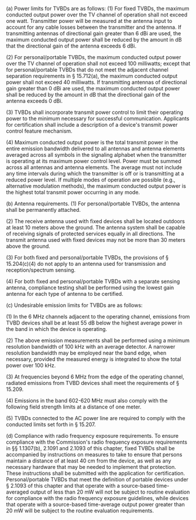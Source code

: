 (a) Power limits for TVBDs are as follows: (1) For fixed TVBDs, the maximum conducted output power over the TV channel of operation shall not exceed one watt. Transmitter power will be measured at the antenna input to account for any cable losses between the transmitter and the antenna. If transmitting antennas of directional gain greater than 6 dBi are used, the maximum conducted output power shall be reduced by the amount in dB that the directional gain of the antenna exceeds 6 dBi.

(2) For personal/portable TVBDs, the maximum conducted output power over the TV channel of operation shall not exceed 100 milliwatts; except that for personal/portable TVBDs that do not meet the adjacent channel separation requirements in § 15.712(a), the maximum conducted output power shall not exceed 40 milliwatts. If transmitting antennas of directional gain greater than 0 dBi are used, the maximum conducted output power shall be reduced by the amount in dB that the directional gain of the antenna exceeds 0 dBi.

(3) TVBDs shall incorporate transmit power control to limit their operating power to the minimum necessary for successful communication. Applicants for certification shall include a description of a device's transmit power control feature mechanism.

(4) Maximum conducted output power is the total transmit power in the entire emission bandwidth delivered to all antennas and antenna elements averaged across all symbols in the signaling alphabet when the transmitter is operating at its maximum power control level. Power must be summed across all antennas and antenna elements. The average must not include any time intervals during which the transmitter is off or is transmitting at a reduced power level. If multiple modes of operation are possible (e.g., alternative modulation methods), the maximum conducted output power is the highest total transmit power occurring in any mode.

(b) Antenna requirements. (1) For personal/portable TVBDs, the antenna shall be permanently attached.

(2) The receive antenna used with fixed devices shall be located outdoors at least 10 meters above the ground. The antenna system shall be capable of receiving signals of protected services equally in all directions. The transmit antenna used with fixed devices may not be more than 30 meters above the ground.

(3) For both fixed and personal/portable TVBDs, the provisions of § 15.204(c)(4) do not apply to an antenna used for transmission and reception/spectrum sensing.

(4) For both fixed and personal/portable TVBDs with a separate sensing antenna, compliance testing shall be performed using the lowest gain antenna for each type of antenna to be certified.

(c) Undesirable emission limits for TVBDs are as follows:

(1) In the 6 MHz channels adjacent to the operating channel, emissions from TVBD devices shall be at least 55 dB below the highest average power in the band in which the device is operating.

(2) The above emission measurements shall be performed using a minimum resolution bandwidth of 100 kHz with an average detector. A narrower resolution bandwidth may be employed near the band edge, when necessary, provided the measured energy is integrated to show the total power over 100 kHz.

(3) At frequencies beyond 6 MHz from the edge of the operating channel, radiated emissions from TVBD devices shall meet the requirements of § 15.209.

(4) Emissions in the band 602-620 MHz must also comply with the following field strength limits at a distance of one meter.

(5) TVBDs connected to the AC power line are required to comply with the conducted limits set forth in § 15.207.
              

(d) Compliance with radio frequency exposure requirements. To ensure compliance with the Commission's radio frequency exposure requirements in §§ 1.1307(b), 2.1091 and 2.1093 of this chapter, fixed TVBDs shall be accompanied by instructions on measures to take to ensure that persons maintain a distance of at least 40 cm from the device, as well as any necessary hardware that may be needed to implement that protection. These instructions shall be submitted with the application for certification. Personal/portable TVBDs that meet the definition of portable devices under § 2.1093 of this chapter and that operate with a source-based time-averaged output of less than 20 mW will not be subject to routine evaluation for compliance with the radio frequency exposure guidelines, while devices that operate with a source-based time-average output power greater than 20 mW will be subject to the routine evaluation requirements.

